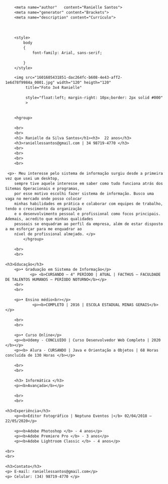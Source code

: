 
<html lang="pt-BR">
    <head>
    <title>Meu currículo</title>
        <meta charset="utf-8">
        
        <meta name="author"   content="Ranielle Santos">
        <meta name="generator" content="Brackets">
        <meta name="description" content="Currículo">
        
        
        
        <style>
            body 
            {
                font-family: Arial, sans-serif;
                
            }
        </style>
        

</head>
    <body>
        
        <img src="1601605431851-dac264fc-b608-4e43-aff2-1e6d78f9984a_0001.jpg" width="120" heigth="120"
             title="Foto 3x4 Ranielle"
             
             style="float:left; margin-right: 10px;border: 2px solid #000"
             >
        
        
        <hgroup>
        
        <br>
        <br>
        <h1> Ranielle da Silva Santos</h1><h3>  22 anos</h3>
        <h3>raniellessantos@gmail.com | 34 98719-4770 </h3>
        <br>
        <br>
        <br>
        <br>
        
     <p>· Meu interesse pelo sistema de informação surgiu desde a primeira vez que usei um desktop, 
        sempre tive aquele interesse em saber como tudo funciona atrás dos Sitemas Operacionais e programas, 
        por esse motivo escolhi fazer sistema de informação. Busco uma vaga no mercado onde posso colocar 
        minhas habilidades em prática e colaborar com equipes de trabalho, tendo o crescimento da organização 
        e o desenvolvimento pessoal e profissional como focos principais. Ademais, acredito que minhas qualidades 
        pessoais se enquadram ao perfil da empresa, além de estar disposto a me esforçar para me enquadrar ao 
        nível de profissional almejado. </p>
            </hgroup>
        
        <br>
        <br>
        
    <h3>Educação</h3>
        <p>• Graduação em Sistema de Informação</p>
               <p> <b>CURSANDO – 4° PERÍODO | ATUAL | FACTHUS – FACULDADE DE TALENTOS HUMANOS – PERÍODO NOTURNO</b></p>
        <br>
        <br>
        
        <p>• Ensino médio<br></p>
                <p><b>COMPLETO | 2016 | ESCOLA ESTADUAL MINAS GERAIS</b></p>
        
        <br>
        <br>
        
        <p>• Curso Online</p>
        <p><b>Udemy - CONCLUIDO | Curso Desenvolvedor Web Completo | 2020 </b></p>
        <p><b> Alura - CURSANDO | Java e Orientação a Objetos | 68 Horas concluída de 130 Horas </b></p>
        
        <br>
        <br>

        <h3> Informática </h3>
        <p><b>Avançada</b></p>
        
        <br>
        <br>
        
    <h3>Experiência</h3>
        <p><b>Editor Fotográfico | Neptuno Eventos |</b> 02/04/2018 – 22/05/2020</p>
        
        <p><b>Adobe Photoshop </b> - 4 anos</p>
        <p><b>Adobe Premiere Pro </b> - 3 anos</p>
        <p><b>Adobe Lightroom Classic </b> - 4 anos</p>
        
    <br>
    <br>
    
    <h3>Contato</h3>
    <p> E-mail: raniellessantos@gmail.com</p>
    <p> Celular: (34) 98719-4770 </p>
    
        
        
</body>
    
</html>
